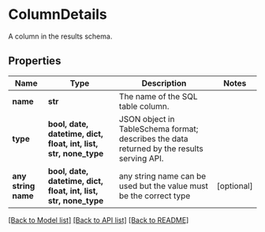 # ColumnDetails

A column in the results schema.

## Properties
Name | Type | Description | Notes
------------ | ------------- | ------------- | -------------
**name** | **str** | The name of the SQL table column. | 
**type** | **bool, date, datetime, dict, float, int, list, str, none_type** | JSON object in TableSchema format; describes the data returned by the results serving API. | 
**any string name** | **bool, date, datetime, dict, float, int, list, str, none_type** | any string name can be used but the value must be the correct type | [optional]

[[Back to Model list]](../README.md#documentation-for-models) [[Back to API list]](../README.md#documentation-for-api-endpoints) [[Back to README]](../README.md)


